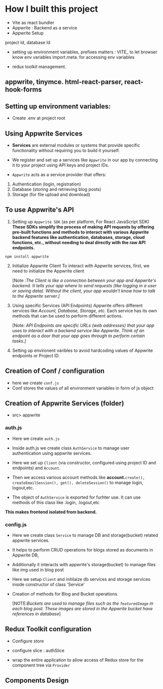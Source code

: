# How I built this project

- Vite as react bundler
- Appwrite : Backend as a service
- Appwrite Setup

project Id, database Id

- setting up environment variables, 
 prefixes matters : VITE_ to let browser know env variables
 import.meta. for accessing env variables

 - redux toolkit management.


appwrite,
tinymce. 
html-react-parser, 
react-hook-forms
-------------------------------------------------
## Setting up environment variables: 
- Create .env at project root 

## Using Appwrite Services 
- **Services** are external modules or systems that provide specific functionality without requiring you to build it yourself. 

- We register and set up a services like `Appwrite` in our app by connecting it to your project using API keys and project IDs.

- `Appwrite` acts as a service provider that offers:
1. Authentication (login, registration)
2. Database (storing and retrieving blog posts)
3. Storage (for file upload and download)


## To use Appwrite's API 
1. Setting up `Appwrite SDK` (as per platform, For React JavaScript SDK)
    __These SDKs simplify the process of making API requests by offering pre-built functions and methods to interact with various Appwrite backend features like authentication, databases, storage, cloud functions, etc., without needing to deal directly with the raw API endpoints.__
```
npm install appwrite
```
2. Initialize Appwrite Client
To interact with Appwrite services, first, we need to initialize the Appwrite client

    [Note :_The Client is like a connection between your app and Appwrite's backend. It tells your app where to send requests (like logging in a user or saving data). Without the client, your app wouldn’t know how to talk to the Appwrite server.]_


3. Using specific Services (API Endpoints)
Appwrite offers different services like _Account, Database, Storage, etc._ Each service has its own methods that can be used to perform different actions.

    [Note: _API Endpoints are specific URLs (web addresses) that your app uses to interact with a backend service like Appwrite. Think of an endpoint as a door that your app goes through to perform certain tasks.]_

4. Setting up environent varibles to avoid hardcoding  values of Appwrite endpoints or Project ID.

## Creation of Conf / configuration
- here we create `conf.js`
- Conf stores the values of all environment variables in form of js object

## Creation of Appwrite Services (folder)
- src> appwrite

### auth.js
- Here we create `auth.js`

- Inside auth.js we create class `AuthService` to manage user authentication using appwrite services.

- Here we set up `Client` (via constructor, configured using project ID and endpoints) and `Account`.

- Then we access various account methods like **account.**`create(), createEmailSession(), get(), deleteSession()` to manage login, logout,etc.

- The object of `AuthService` is exported for furhter use.
It can use methods of this class like .login, .logout,etc

**This makes frontend isolated from backend.**

### config.js
- Here we create class `Service` to manage DB and storage(bucket) related appwrite services.
- It helps to perform CRUD operations for blogs stored as documents in Appwrite DB,
- Additionally it interacts with appwrite's storage(bucket) to manage files like img used in blog post

- Here we setup `Client` and initilaize db services  and storage services inside constructor of class 'Service'

- Creation of methods for Blog and Bucket operations.

   [NOTE:_Buckets are used to manage files such as the `featuredImage` in each blog post. These images are stored in the Appwrite bucket have references in database_]

## Redux Toolkit configuration
- Configure store
- configure slice : authSlice

- wrap the entire application to allow access of Redux store for the component tree via `Provider`


## Components Design